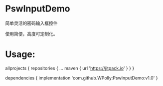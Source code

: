 # PswInputDemo
简单灵活的密码输入框控件

使用简便，高度可定制化。
# Usage:
allprojects {
		repositories {
			...
			maven { url 'https://jitpack.io' }
		}
	}
  
  dependencies {
	        implementation 'com.github.WPolly:PswInputDemo:v1.0'
	}
